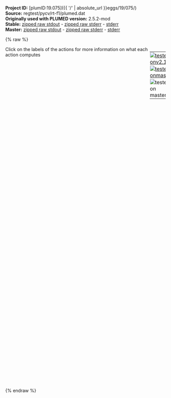 **Project ID:** [plumID:19.075]({{ '/' | absolute_url }}eggs/19/075/)  
**Source:** regtest/pycv/rt-f1/plumed.dat  
**Originally used with PLUMED version:** 2.5.2-mod  
**Stable:** [zipped raw stdout](plumed.dat.plumed.stdout.txt.zip) - [zipped raw stderr](plumed.dat.plumed.stderr.txt.zip) - [stderr](plumed.dat.plumed.stderr)  
**Master:** [zipped raw stdout](plumed.dat.plumed_master.stdout.txt.zip) - [zipped raw stderr](plumed.dat.plumed_master.stderr.txt.zip) - [stderr](plumed.dat.plumed_master.stderr)  

{% raw %}
<div style="width: 100%; float:left">
<div style="width: 90%; float:left" id="value_details_data/regtest/pycv/rt-f1/plumed.dat"> Click on the labels of the actions for more information on what each action computes </div>
<div style="width: 10%; float:left"><table><tr><td style="padding:1px"><a href="plumed.dat.plumed.stderr"><img src="https://img.shields.io/badge/v2.10-failed-red.svg" alt="tested onv2.10" /></a></td></tr><tr><td style="padding:1px"><a href="plumed.dat.plumed_master.stderr"><img src="https://img.shields.io/badge/master-failed-red.svg" alt="tested onmaster" /></a></td></tr><tr><td style="padding:1px"><img src="https://img.shields.io/badge/with-LOAD-yellow.svg" alt="tested on master" /></td></tr>
</table></div></div>
<pre style="width=97%;">
<span style="color:blue" class="comment"># LOAD FILE=PythonCV.dylib</span>
<br/><b name="data/regtest/pycv/rt-f1/plumed.datdAB" onclick='showPath("data/regtest/pycv/rt-f1/plumed.dat","data/regtest/pycv/rt-f1/plumed.datdAB","data/regtest/pycv/rt-f1/plumed.datdAB","brown")'>dAB</b>: <span class="plumedtooltip" style="color:green">DISTANCE<span class="right">Calculate the distance between a pair of atoms. <a href="https://www.plumed.org/doc-master/user-doc/html/_d_i_s_t_a_n_c_e.html" style="color:green">More details</a><i></i></span></span> <span class="plumedtooltip">ATOMS<span class="right">the pair of atom that we are calculating the distance between<i></i></span></span>=1,4

<span style="display:none;" id="data/regtest/pycv/rt-f1/plumed.datdAB">The DISTANCE action with label <b>dAB</b> calculates the following quantities:<table  align="center" frame="void" width="95%" cellpadding="5%"><tr><td width="5%"><b> Quantity </b>  </td><td><b> Description </b> </td></tr><tr><td width="5%">dAB.value</td><td>the DISTANCE between this pair of atoms</td></tr></table></span><b name="data/regtest/pycv/rt-f1/plumed.datdAB2" onclick='showPath("data/regtest/pycv/rt-f1/plumed.dat","data/regtest/pycv/rt-f1/plumed.datdAB2","data/regtest/pycv/rt-f1/plumed.datdAB2","brown")'>dAB2</b>: <span class="plumedtooltip" style="color:green">PYTHONFUNCTION<span class="right">This action is not part of PLUMED and was included by using a LOAD command <a href="https://www.plumed.org/doc-master/user-doc/html/_l_o_a_d.html" style="color:green">More details</a><i></i></span></span> ARG=<b name="data/regtest/pycv/rt-f1/plumed.datdAB">dAB</b> IMPORT=pythonfunction FUNCTION=square PERIODIC=NO

<b name="data/regtest/pycv/rt-f1/plumed.datdAB2n" onclick='showPath("data/regtest/pycv/rt-f1/plumed.dat","data/regtest/pycv/rt-f1/plumed.datdAB2n","data/regtest/pycv/rt-f1/plumed.datdAB2n","brown")'>dAB2n</b>: <span class="plumedtooltip" style="color:green">COMBINE<span class="right">Calculate a polynomial combination of a set of other variables. <a href="https://www.plumed.org/doc-master/user-doc/html/_c_o_m_b_i_n_e.html" style="color:green">More details</a><i></i></span></span> <span class="plumedtooltip">ARG<span class="right">the values input to this function<i></i></span></span>=<b name="data/regtest/pycv/rt-f1/plumed.datdAB">dAB</b> <span class="plumedtooltip">POWERS<span class="right"> the powers to which you are raising each of the arguments in your function<i></i></span></span>=2.0 <span class="plumedtooltip">PERIODIC<span class="right">if the output of your function is periodic then you should specify the periodicity of the function<i></i></span></span>=NO

<span style="display:none;" id="data/regtest/pycv/rt-f1/plumed.datdAB2n">The COMBINE action with label <b>dAB2n</b> calculates the following quantities:<table  align="center" frame="void" width="95%" cellpadding="5%"><tr><td width="5%"><b> Quantity </b>  </td><td><b> Description </b> </td></tr><tr><td width="5%">dAB2n.value</td><td>a linear compbination</td></tr></table></span><span class="plumedtooltip" style="color:green">DUMPDERIVATIVES<span class="right">Dump the derivatives with respect to the input parameters for one or more objects (generally CVs, functions or biases). <a href="https://www.plumed.org/doc-master/user-doc/html/_d_u_m_p_d_e_r_i_v_a_t_i_v_e_s.html" style="color:green">More details</a><i></i></span></span> <span class="plumedtooltip">ARG<span class="right">the labels of the values whose derivatives should be output<i></i></span></span>=dAB2  <span class="plumedtooltip">FILE<span class="right">the name of the file on which to output the derivatives<i></i></span></span>=dAB2_grad    <span class="plumedtooltip">FMT<span class="right"> the format with which the derivatives should be output<i></i></span></span>=%.5f
<span style="display:none;" id="data/regtest/pycv/rt-f1/plumed.dat">The DUMPDERIVATIVES action with label <b></b> calculates something</span><span class="plumedtooltip" style="color:green">DUMPDERIVATIVES<span class="right">Dump the derivatives with respect to the input parameters for one or more objects (generally CVs, functions or biases). <a href="https://www.plumed.org/doc-master/user-doc/html/_d_u_m_p_d_e_r_i_v_a_t_i_v_e_s.html" style="color:green">More details</a><i></i></span></span> <span class="plumedtooltip">ARG<span class="right">the labels of the values whose derivatives should be output<i></i></span></span>=<b name="data/regtest/pycv/rt-f1/plumed.datdAB2n">dAB2n</b> <span class="plumedtooltip">FILE<span class="right">the name of the file on which to output the derivatives<i></i></span></span>=dAB2n_grad   <span class="plumedtooltip">FMT<span class="right"> the format with which the derivatives should be output<i></i></span></span>=%.5f

<span class="plumedtooltip" style="color:green">PRINT<span class="right">Print quantities to a file. <a href="https://www.plumed.org/doc-master/user-doc/html/_p_r_i_n_t.html" style="color:green">More details</a><i></i></span></span> <span class="plumedtooltip">FILE<span class="right">the name of the file on which to output these quantities<i></i></span></span>=colvar.out <span class="plumedtooltip">ARG<span class="right">the labels of the values that you would like to print to the file<i></i></span></span>=*
</pre>
{% endraw %}
